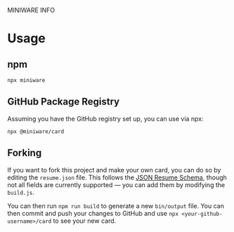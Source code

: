 MINIWARE INFO

# Usage

## npm
```
npx miniware
```

## GitHub Package Registry
Assuming you have the GitHub registry set up, you can use via npx:
```
npx @miniware/card
```

## Forking

If you want to fork this project and make your own card, you can do so by editing the `resume.json` file. This follows the [JSON Resume Schema](https://jsonresume.org/schema/), though not all fields are currently supported — you can add them by modifying the `build.js`.

You can then run `npm run build` to generate a new `bin/output` file. You can then commit and push your changes to GitHub and use `npx <your-github-username>/card` to see your new card.
